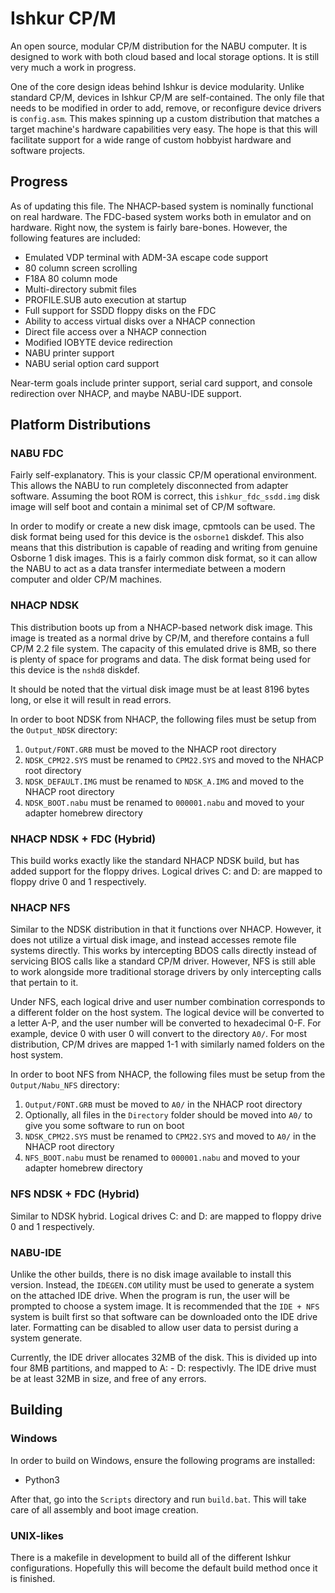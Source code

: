 # Ishkur CP/M
An open source, modular CP/M distribution for the NABU computer. It is designed to work with both cloud based and local storage options. It is still very much a work in progress.

One of the core design ideas behind Ishkur is device modularity. Unlike standard CP/M, devices in Ishkur CP/M are self-contained. The only file that needs to be modified in order to add, remove, or reconfigure device drivers is `config.asm`. This makes spinning up a custom distribution that matches a target machine's hardware capabilities very easy. The hope is that this will facilitate support for a wide range of custom hobbyist hardware and software projects.

## Progress
As of updating this file. The NHACP-based system is nominally functional on real hardware. The FDC-based system works both in emulator and on hardware. Right now, the system is fairly bare-bones. However, the following features are included:

- Emulated VDP terminal with ADM-3A escape code support
- 80 column screen scrolling
- F18A 80 column mode
- Multi-directory submit files
- PROFILE.SUB auto execution at startup
- Full support for SSDD floppy disks on the FDC
- Ability to access virtual disks over a NHACP connection
- Direct file access over a NHACP connection
- Modified IOBYTE device redirection
- NABU printer support
- NABU serial option card support

Near-term goals include printer support, serial card support, and console redirection over NHACP, and maybe NABU-IDE support.

## Platform Distributions
### NABU FDC
Fairly self-explanatory. This is your classic CP/M operational environment. This allows the NABU to run completely disconnected from adapter software. Assuming the boot ROM is correct, this `ishkur_fdc_ssdd.img` disk image will self boot and contain a minimal set of CP/M software.

In order to modify or create a new disk image, cpmtools can be used. The disk format being used for this device is the `osborne1` diskdef. This also means that this distribution is capable of reading and writing from genuine Osborne 1 disk images. This is a fairly common disk format, so it can allow the NABU to act as a data transfer intermediate between a modern computer and older CP/M machines.

### NHACP NDSK
This distribution boots up from a NHACP-based network disk image. This image is treated as a normal drive by CP/M, and therefore contains a full CP/M 2.2 file system. The capacity of this emulated drive is 8MB, so there is plenty of space for programs and data. The disk format being used for this device is the `nshd8` diskdef.

It should be noted that the virtual disk image must be at least 8196 bytes long, or else it will result in read errors.

In order to boot NDSK from NHACP, the following files must be setup from the `Output_NDSK` directory:

1. `Output/FONT.GRB` must be moved to the NHACP root directory
2. `NDSK_CPM22.SYS` must be renamed to `CPM22.SYS` and moved to the NHACP root directory
3. `NDSK_DEFAULT.IMG` must be renamed to `NDSK_A.IMG` and moved to the NHACP root directory
4. `NDSK_BOOT.nabu` must be renamed to `000001.nabu` and moved to your adapter homebrew directory

### NHACP NDSK + FDC (Hybrid)
This build works exactly like the standard NHACP NDSK build, but has added support for the floppy drives. Logical drives C: and D: are mapped to floppy drive 0 and 1 respectively. 

### NHACP NFS
Similar to the NDSK distribution in that it functions over NHACP. However, it does not utilize a virtual disk image, and instead accesses remote file systems directly. This works by intercepting BDOS calls directly instead of servicing BIOS calls like a standard CP/M driver. However, NFS is still able to work alongside more traditional storage drivers by only intercepting calls that pertain to it.

Under NFS, each logical drive and user number combination corresponds to a different folder on the host system. The logical device will be converted to a letter A-P, and the user number will be converted to hexadecimal 0-F. For example, device 0 with user 0 will convert to the directory `A0/`. For most distribution, CP/M drives are mapped 1-1 with similarly named folders on the host system.

In order to boot NFS from NHACP, the following files must be setup from the `Output/Nabu_NFS` directory:

1. `Output/FONT.GRB` must be moved to `A0/` in the NHACP root directory
2. Optionally, all files in the `Directory` folder should be moved into `A0/` to give you some software to run on boot
3. `NDSK_CPM22.SYS` must be renamed to `CPM22.SYS` and moved to `A0/` in the NHACP root directory
4. `NFS_BOOT.nabu` must be renamed to `000001.nabu` and moved to your adapter homebrew directory

### NFS NDSK + FDC (Hybrid)
Similar to NDSK hybrid. Logical drives C: and D: are mapped to floppy drive 0 and 1 respectively. 

### NABU-IDE
Unlike the other builds, there is no disk image available to install this version. Instead, the `IDEGEN.COM` utility must be used to generate a system on the attached IDE drive. When the program is run, the user will be prompted to choose a system image. It is recommended that the `IDE + NFS` system is built first so that software can be downloaded onto the IDE drive later. Formatting can be disabled to allow user data to persist during a system generate.

Currently, the IDE driver allocates 32MB of the disk. This is divided up into four 8MB partitions, and mapped to A: - D: respectivly. The IDE drive must be at least 32MB in size, and free of any errors. 

## Building
### Windows
In order to build on Windows, ensure the following programs are installed:

- Python3

After that, go into the `Scripts` directory and run `build.bat`. This will take care of all assembly and boot image creation.

### UNIX-likes
There is a makefile in development to build all of the different Ishkur configurations. Hopefully this will become the default build method once it is finished.
